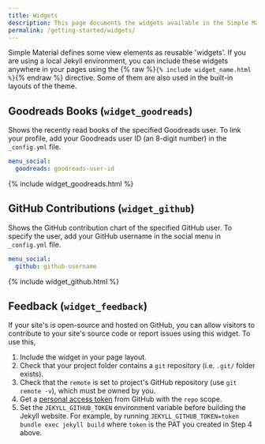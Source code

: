```yaml
---
title: Widgets
description: This page documents the widgets available in the Simple Material Jekyll theme. Widgets are some reusable views which can be customized.
permalink: /getting-started/widgets/
---
```



Simple Material defines some view elements as reusable 'widgets'. If you are using a local Jekyll environment, you can include these widgets anywhere in your pages using the {% raw %}`{% include widget_name.html %}`{% endraw %} directive. Some of them are also used in the built-in layouts of the theme.

## <i id="widget_goodreads"></i>Goodreads Books (`widget_goodreads`)

Shows the recently read books of the specified Goodreads user. To link your profile, add your Goodreads user ID (an 8-digit number) in the `_config.yml` file.

```YAML
menu_social:
  goodreads: goodreads-user-id
```

{% include widget_goodreads.html %}

## <i id="widget_github"></i>GitHub Contributions (`widget_github`)

Shows the GitHub contribution chart of the specified GitHub user. To specify the user, add your GitHub username in the social menu in `_config.yml` file.

```YAML
menu_social:
  github: github-username
```

{% include widget_github.html %}

## <i id="widget_feedback"></i>Feedback (`widget_feedback`)

If your site's is open-source and hosted on GitHub, you can allow visitors to contribute to your site's source code or report issues using this widget. To use this,

1. Include the widget in your page layout.
2. Check that your project folder contains a `git` repository (i.e. `.git/` folder exists).
3. Check that the `remote` is set to project's GitHub repository (use `git remote -v`), which must be owned by you.
4. Get a [personal access token](https://docs.github.com/en/github/authenticating-to-github/keeping-your-account-and-data-secure/creating-a-personal-access-token#creating-a-token) from GitHub with the `repo` scope.
5. Set the `JEKYLL_GITHUB_TOKEN` environment variable before building the Jekyll website. For example, by running `JEKYLL_GITHUB_TOKEN=token bundle exec jekyll build` where `token` is the PAT you created in Step 4 above.
